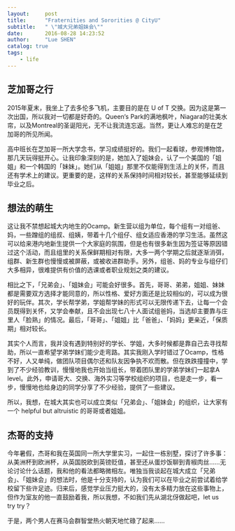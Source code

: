 ```yaml
---
layout:     post
title:      "Fraternities and Sororities @ CityU"
subtitle:   " \"城大兄弟姐妹会\""
date:       2016-08-28 14:23:52
author:     "Lue SHEN"
catalog: true
tags:
    - life
---
```


## 芝加哥之行

2015年夏末，我坐上了去多伦多飞机，主要目的是在 U of T 交换。因为这是第一次出国，所以我对一切都是好奇的。Queen‘s Park的满地枫叶，Niagara的壮美水帘，以及Montreal的圣诞阳光，无不让我流连忘返。当然，更让人难忘的是在芝加哥的所见所闻。

高中班长在芝加哥一所大学念书，学习成绩挺好的。我们一起看球，参观博物馆，那几天玩得挺开心。让我印象深刻的是，她加入了姐妹会，认了一个美国的「姐姐」和一个韩国的「妹妹」。她们从「姐姐」那里不仅能得到生活上的关怀，而且还有学术上的建议。更重要的是，这样的关系保持时间相对较长，甚至能够延续到毕业之后。

## 想法的萌生
这让我不禁想起城大内地生的Ocamp。新生营以组为单位，每个组有一对组爸、妈，一些蹭组的组叔、组姨，带着十几个组仔、组女适应香港的学习生活。虽然这可以给来港内地新生提供一个大家庭的氛围，但是也有很多新生因为签证等原因错过这个活动，而且组里的关系保鲜期相对有限，大多一两个学期之后就逐渐消弭，组群、新生群也慢慢或被屏蔽，或被收进群助手。另外，组爸、妈的专业与组仔们大多相异，很难提供有价值的选课或者职业规划之类的建议。

相比之下，「兄弟会」、「姐妹会」可能会好很多。首先，哥哥、弟弟，姐姐、妹妹都是需要双方选择才能同意的，所以性格、爱好方面还是比较相似的，可以成为很好的玩伴。其次，学长帮学弟，学姐帮学妹的形式可以无限传递下去，让每一个会员既得到关怀，又学会奉献，且不会出现七八十人面试组爸妈，当选却主要靠与庄里人「脸熟」的情况。最后，「哥哥」、「姐姐」比「爸爸」、「妈妈」更亲近，「保质期」相对较长。

其实个人而言，我并没有遇到特别好的学长、学姐，大多时候都是靠自己去寻找帮助，所以一直希望学弟学妹们能少走弯路。其实我刚入学时错过了Ocamp，性格不好，人又单纯，做团队项目偶尔还和队友因争执不欢而散。但在跌跌撞撞中，学到了不少经验教训，慢慢地我也开始当组长，带着团队里的学弟学妹们一起拿A level。此外，申请哥大、交换、海外实习等学校组织的项目，也是走一步，看一步，慢慢地也给身边的同学分享了不少经验，提供了一些建议。

所以，我想，在城大其实也可以成立类似「兄弟会」、「姐妹会」的组织，让大家有一个 helpful but altruistic 的哥哥或者姐姐。

## 杰哥的支持

今年暑假，杰哥和我在英国同一所大学里实习，一起住一栋别墅，探讨了许多事：从美洲杯到欧洲杯，从英国脱欧到英镑贬值，甚至还从蛋炒饭聊到青椒肉丝……无论讨论什么话题，我和他的看法都略微相左。唯独当我谈起在城大成立「兄弟会」、「姐妹会」的想法时，他是十分支持的，认为我们可以在毕业之前尝试着给学校留下些许足迹。归来后，感觉学业压力挺大的，没有太多精力放在这些事物上，但作为室友的他一直鼓励着我，所以我想，不如我们先从湖北伢做起吧，let us try try？

于是，两个男人在赛马会群智堂热火朝天地忙碌了起来……

